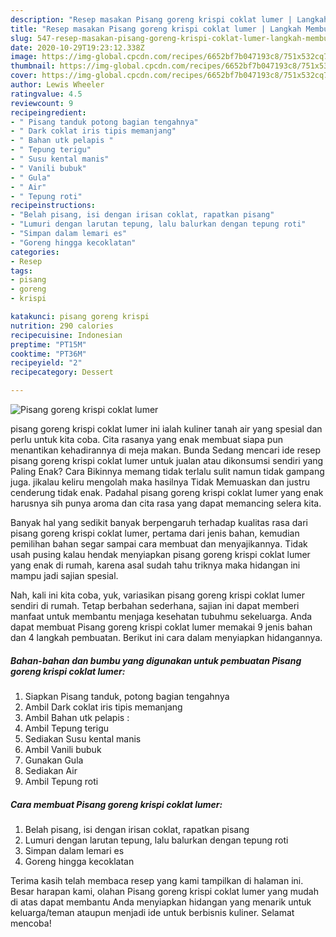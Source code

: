 ```yaml
---
description: "Resep masakan Pisang goreng krispi coklat lumer | Langkah Membuat Pisang goreng krispi coklat lumer Yang Lezat"
title: "Resep masakan Pisang goreng krispi coklat lumer | Langkah Membuat Pisang goreng krispi coklat lumer Yang Lezat"
slug: 547-resep-masakan-pisang-goreng-krispi-coklat-lumer-langkah-membuat-pisang-goreng-krispi-coklat-lumer-yang-lezat
date: 2020-10-29T19:23:12.338Z
image: https://img-global.cpcdn.com/recipes/6652bf7b047193c8/751x532cq70/pisang-goreng-krispi-coklat-lumer-foto-resep-utama.jpg
thumbnail: https://img-global.cpcdn.com/recipes/6652bf7b047193c8/751x532cq70/pisang-goreng-krispi-coklat-lumer-foto-resep-utama.jpg
cover: https://img-global.cpcdn.com/recipes/6652bf7b047193c8/751x532cq70/pisang-goreng-krispi-coklat-lumer-foto-resep-utama.jpg
author: Lewis Wheeler
ratingvalue: 4.5
reviewcount: 9
recipeingredient:
- " Pisang tanduk potong bagian tengahnya"
- " Dark coklat iris tipis memanjang"
- " Bahan utk pelapis "
- " Tepung terigu"
- " Susu kental manis"
- " Vanili bubuk"
- " Gula"
- " Air"
- " Tepung roti"
recipeinstructions:
- "Belah pisang, isi dengan irisan coklat, rapatkan pisang"
- "Lumuri dengan larutan tepung, lalu balurkan dengan tepung roti"
- "Simpan dalam lemari es"
- "Goreng hingga kecoklatan"
categories:
- Resep
tags:
- pisang
- goreng
- krispi

katakunci: pisang goreng krispi 
nutrition: 290 calories
recipecuisine: Indonesian
preptime: "PT15M"
cooktime: "PT36M"
recipeyield: "2"
recipecategory: Dessert

---
```



![Pisang goreng krispi coklat lumer](https://img-global.cpcdn.com/recipes/6652bf7b047193c8/751x532cq70/pisang-goreng-krispi-coklat-lumer-foto-resep-utama.jpg)


pisang goreng krispi coklat lumer ini ialah kuliner tanah air yang spesial dan perlu untuk kita coba. Cita rasanya yang enak membuat siapa pun menantikan kehadirannya di meja makan.
Bunda Sedang mencari ide resep pisang goreng krispi coklat lumer untuk jualan atau dikonsumsi sendiri yang Paling Enak? Cara Bikinnya memang tidak terlalu sulit namun tidak gampang juga. jikalau keliru mengolah maka hasilnya Tidak Memuaskan dan justru cenderung tidak enak. Padahal pisang goreng krispi coklat lumer yang enak harusnya sih punya aroma dan cita rasa yang dapat memancing selera kita.



Banyak hal yang sedikit banyak berpengaruh terhadap kualitas rasa dari pisang goreng krispi coklat lumer, pertama dari jenis bahan, kemudian pemilihan bahan segar sampai cara membuat dan menyajikannya. Tidak usah pusing kalau hendak menyiapkan pisang goreng krispi coklat lumer yang enak di rumah, karena asal sudah tahu triknya maka hidangan ini mampu jadi sajian spesial.


Nah, kali ini kita coba, yuk, variasikan pisang goreng krispi coklat lumer sendiri di rumah. Tetap berbahan sederhana, sajian ini dapat memberi manfaat untuk membantu menjaga kesehatan tubuhmu sekeluarga. Anda dapat membuat Pisang goreng krispi coklat lumer memakai 9 jenis bahan dan 4 langkah pembuatan. Berikut ini cara dalam menyiapkan hidangannya.

<!--inarticleads1-->

##### Bahan-bahan dan bumbu yang digunakan untuk pembuatan Pisang goreng krispi coklat lumer:

1. Siapkan  Pisang tanduk, potong bagian tengahnya
1. Ambil  Dark coklat iris tipis memanjang
1. Ambil  Bahan utk pelapis :
1. Ambil  Tepung terigu
1. Sediakan  Susu kental manis
1. Ambil  Vanili bubuk
1. Gunakan  Gula
1. Sediakan  Air
1. Ambil  Tepung roti




<!--inarticleads2-->

##### Cara membuat Pisang goreng krispi coklat lumer:

1. Belah pisang, isi dengan irisan coklat, rapatkan pisang
1. Lumuri dengan larutan tepung, lalu balurkan dengan tepung roti
1. Simpan dalam lemari es
1. Goreng hingga kecoklatan




Terima kasih telah membaca resep yang kami tampilkan di halaman ini. Besar harapan kami, olahan Pisang goreng krispi coklat lumer yang mudah di atas dapat membantu Anda menyiapkan hidangan yang menarik untuk keluarga/teman ataupun menjadi ide untuk berbisnis kuliner. Selamat mencoba!
